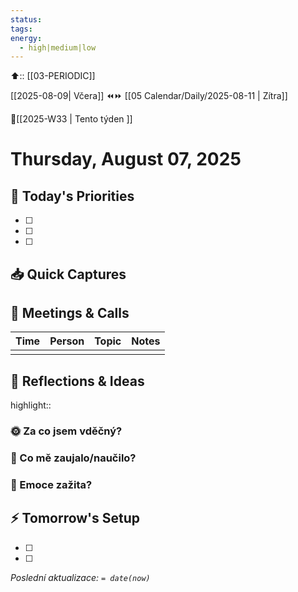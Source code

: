 ```yaml
---
status: 
tags: 
energy:
  - high|medium|low
---
```


⬆️:: [[03-PERIODIC]]

[[2025-08-09| Včera]]  ⏪⏩  [[05 Calendar/Daily/2025-08-11 | Zítra]]

📅[[2025-W33 | Tento týden ]]
# Thursday, August 07, 2025

## 🎯 Today's Priorities
- [ ] 
- [ ] 
- [ ] 

## 📥 Quick Captures


## 🤝 Meetings & Calls
| Time | Person | Topic | Notes |
|------|--------|-------|-------|
|      |        |       |       |

## 💭 Reflections & Ideas

highlight::

### 🌞 Za co jsem vděčný?


### 🧠 Co mě zaujalo/naučilo?


### 💭 Emoce zažita?


## ⚡ Tomorrow's Setup
- [ ] 
- [ ] 

*Poslední aktualizace: `= date(now)`*